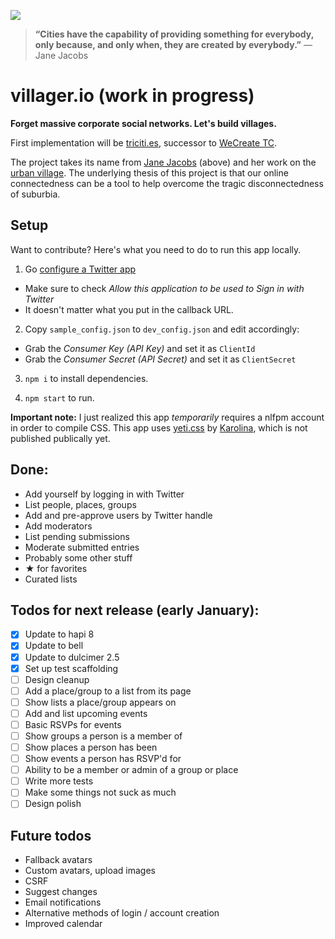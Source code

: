 [![](http://upload.wikimedia.org/wikipedia/commons/1/14/Jane_Jacobs.jpg)](http://en.wikipedia.org/wiki/Jane_Jacobs)

> __“Cities have the capability of providing something for everybody, only because, and only when, they are created by everybody.”__ 
> — Jane Jacobs

villager.io (work in progress)
==============================
__Forget massive corporate social networks. Let's build villages.__

First implementation will be [triciti.es](http://triciti.es), successor to [WeCreate TC](http://wecreate.tc).

The project takes its name from [Jane Jacobs](http://en.wikipedia.org/wiki/Jane_Jacobs) (above) and her work on the [urban village](http://en.wikipedia.org/wiki/Urban_village). The underlying thesis of this project is that our online connectedness can be a tool to help overcome the tragic disconnectedness of suburbia.

## Setup

Want to contribute? Here's what you need to do to run this app locally.

1. Go [configure a Twitter app](https://apps.twitter.com/app/new)

  - Make sure to check *Allow this application to be used to Sign in with Twitter*
  - It doesn't matter what you put in the callback URL.
  
2. Copy ``sample_config.json`` to ``dev_config.json`` and edit accordingly:

  - Grab the *Consumer Key (API Key)* and set it as ``ClientId``
  - Grab the *Consumer Secret (API Secret)* and set it as ``ClientSecret``

3. ``npm i`` to install dependencies.

4. ``npm start`` to run.

__Important note:__ I just realized this app *temporarily* requires a nlfpm account in order to compile CSS. This app uses [yeti.css](http://yeticss.com) by [Karolina](https://github.com/thefoxis), which is not published publically yet.


## Done:

- Add yourself by logging in with Twitter
- List people, places, groups
- Add and pre-approve users by Twitter handle
- Add moderators
- List pending submissions
- Moderate submitted entries
- Probably some other stuff
- ★ for favorites
- Curated lists

## Todos for next release (early January):
- [x] Update to hapi 8
- [x] Update to bell
- [x] Update to dulcimer 2.5
- [x] Set up test scaffolding
- [ ] Design cleanup
- [ ] Add a place/group to a list from its page
- [ ] Show lists a place/group appears on
- [ ] Add and list upcoming events
- [ ] Basic RSVPs for events
- [ ] Show groups a person is a member of
- [ ] Show places a person has been
- [ ] Show events a person has RSVP'd for
- [ ] Ability to be a member or admin of a group or place
- [ ] Write more tests
- [ ] Make some things not suck as much
- [ ] Design polish

## Future todos
- Fallback avatars
- Custom avatars, upload images
- CSRF
- Suggest changes
- Email notifications
- Alternative methods of login / account creation
- Improved calendar
